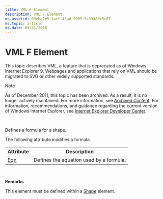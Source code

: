 ```yaml
---
title: VML F Element
description: VML F Element
ms.assetid: 00eba2e9-1acf-45ad-9995-5e3938dc5c67
ms.topic: article
ms.date: 05/31/2018
---
```


# VML F Element

This topic describes VML, a feature that is deprecated as of Windows Internet Explorer 9. Webpages and applications that rely on VML should be migrated to SVG or other widely supported standards.

> [!Note]  
> As of December 2011, this topic has been archived. As a result, it is no longer actively maintained. For more information, see [Archived Content](https://docs.microsoft.com/previous-versions/windows/internet-explorer/ie-developer/). For information, recommendations, and guidance regarding the current version of Windows Internet Explorer, see [Internet Explorer Developer Center](https://go.microsoft.com/fwlink/p/?linkid=204313).

 

Defines a formula for a shape.

The following attribute modifies a formula.



| Attribute                                | Description                             |
|------------------------------------------|-----------------------------------------|
| [Eqn](msdn-online-vml-eqn-attribute.md) | Defines the equation used by a formula. |



 

**Remarks**

This element must be defined within a [Shape](shape-element--vml.md) element.

 

 




